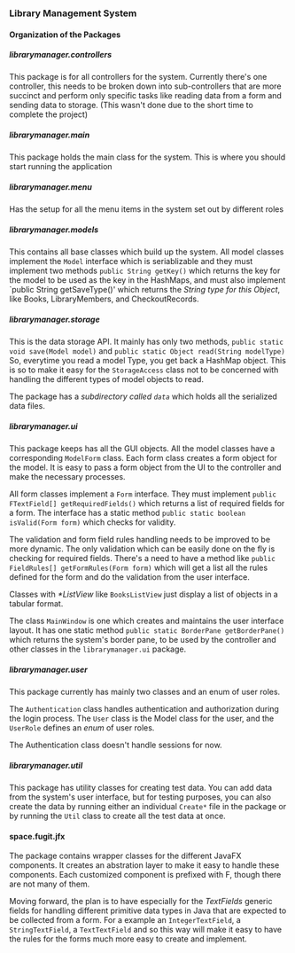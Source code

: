 ### Library Management System


#### Organization of the Packages

##### librarymanager.controllers

This package is for all controllers for the system.
Currently there's one controller, this needs to be broken down into sub-controllers that are more 
succinct and perform only specific tasks like reading data from a form and sending data to storage.
(This wasn't done due to the short time to complete the project)

##### librarymanager.main

This package holds the main class for the system. This is where you should start
running the application

##### librarymanager.menu

Has the setup for all the menu items in the system set out by different roles

##### librarymanager.models

This contains all base classes which build up the system.
All model classes implement the `Model` interface which is seriablizable and they must
implement two methods `public String getKey()` which returns the key for the model
to be used as the key in the HashMaps, and must also implement `public String getSaveType()'
which returns the _String type for this Object_, like Books, LibraryMembers, and CheckoutRecords.

##### librarymanager.storage

This is the data storage API. It mainly has only two methods, 
`public static void save(Model model)` and `public static Object read(String modelType)`
So, everytime you read a model Type, you get back a HashMap object.
This is so to make it easy for the `StorageAccess` class not to be concerned with handling the different types of model objects to read.

The package has a _subdirectory called `data`_ which holds all the serialized data files.

##### librarymanager.ui

This package keeps has all the GUI objects. All the model classes have a corresponding `ModelForm` class. Each form class creates a form object for the model. It is easy to pass a form object from the UI to the controller and make the necessary processes.

All form classes implement a `Form` interface. They must implement `public FTextField[] getRequiredFields()` which returns a list of required fields for a form. The interface has a static method `public static boolean isValid(Form form)` which checks for validity.

The validation and form field rules handling needs to be improved to be more dynamic. The only validation which can be easily done on the fly is checking for required fields. There's a need to have a method like `public FieldRules[] getFormRules(Form form)` which will get a list all the rules defined for the form and do the validation from the user interface.

Classes with _*ListView_ like `BooksListView` just display a list of objects in a tabular format.

The class `MainWindow` is one which creates and maintains the user interface layout. It has one static method `public static BorderPane getBorderPane()` which returns the system's border pane, to be used by the controller and other classes in the `librarymanager.ui` package.


##### librarymanager.user

This package currently has mainly two classes and an enum of user roles.

The `Authentication` class handles authentication and authorization during the login process. The `User` class is the Model class for the user, and the `UserRole` defines an _enum_ of  user roles.

The Authentication class doesn't handle sessions for now.

##### librarymanager.util

This package has utility classes for creating test data. You can add data from the system's user interface, but for testing purposes, you can also create the data by running either an individual `Create*` file in the package or by running the `Util` class to create all the test data at once.

#### space.fugit.jfx

The package contains wrapper classes for the different JavaFX components. It creates an abstration layer to make it easy to handle these components. Each customized component is 
prefixed with F, though there are not many of them.

Moving forward, the plan is to have especially for the _TextFields_ generic fields for handling different primitive data types in Java that are expected to be collected from a form. For a example an `IntegerTextField`, a `StringTextField`, a `TextTextField` and so this way will make it easy to have the rules for the forms much more easy to create and implement.